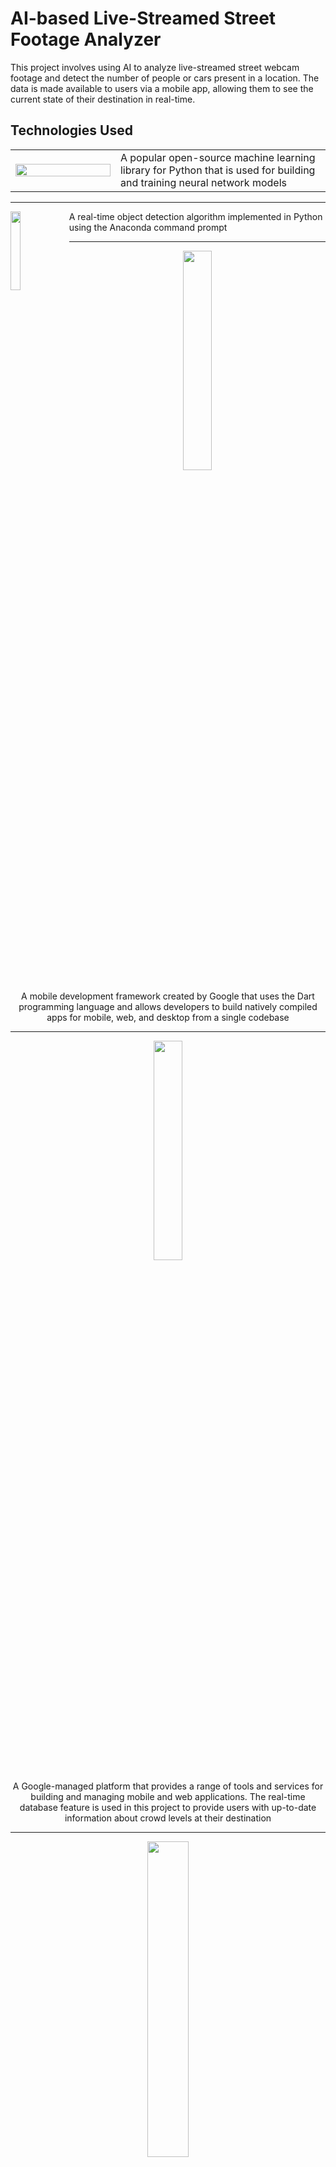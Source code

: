 # AI-based Live-Streamed Street Footage Analyzer

This project involves using AI to analyze live-streamed street webcam footage and detect the number of people or cars present in a location. The data is made available to users via a mobile app, allowing them to see the current state of their destination in real-time.

## Technologies Used

<table class="borderless" >
   <tr>
    <td width=33.3333%; > <img src="https://github.com/pytorch/pytorch/raw/master/docs/source/_static/img/pytorch-logo-dark.png " width=100% height=100% /> </td> 
     <td width=66.6666% > A popular open-source machine learning library for Python that is used for building and training neural network models </td>
   </tr>  
<table>
   
___ 
   
<img src="https://www.comet.com/docs/v2/img/icons/integrations/yolov5-logo.svg" align="left" width=18% height=18%   >  A real-time object detection algorithm implemented in Python using the Anaconda command prompt 


___ 

 <p align="center">
   <img src="https://miro.medium.com/max/800/0*YjRQsNMVzKCvhBFX.png" width=30% height=30% >
   
   <p align="center" >A mobile development framework created by Google that uses the Dart programming language and allows developers to build natively compiled apps for mobile, web, and desktop from a single codebase </p> 
  </p>
  
---   

 <p align="center">
   <img src="https://upload.wikimedia.org/wikipedia/commons/b/bd/Firebase_Logo.png" width=30% height=30% >
    <p align="center" >A Google-managed platform that provides a range of tools and services for building and managing mobile and web applications. The real-time database feature is used in this project to provide users with up-to-date information about crowd levels at their destination </p> 
  </p> 
  
---


 <p align="center">
  <img src="https://behind-the-scenes.net/wp-content/uploads/raspberry-pi-wi-fi-1024x512.jpg" width=36% height=36% >
  
  <p align="center"> A small, low-cost computer that can be used for a variety of applications, including streaming video to the cloud via WiFi </p>
  </p>
  
---

<p align="center"> 
   <img src="https://i.ibb.co/4fSnNNj/1-Tp-MP0-R6hz-Fx-Zdy-Cdl-XMZm-Q-2.png" width=60% height=60% >

<p align="center"> A cloud computing platform offered by Google that provides a range of services and tools for building and running applications. In this project, GCP is used as the environment for running the AI processing tasks </p>
</p>
   

## Getting Started

1. Install the required dependencies: Check requirements.txt

